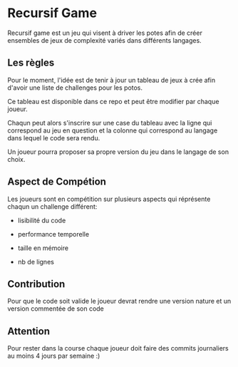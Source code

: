 
# Recursif Game

Recursif game est un jeu qui visent à driver les potes afin de créer ensembles de jeux de complexité variés dans différents langages.


## Les règles

  Pour le moment, l'idée est de tenir à jour un tableau de
jeux à crée afin d'avoir une liste de challenges pour les potos.

Ce tableau est disponible dans ce repo et peut être modifier par chaque joueur.

Chaqun peut alors s'inscrire sur une case du tableau
avec la ligne qui correspond au jeu en question
et la colonne qui correspond au langage dans lequel le code sera rendu.

Un joueur pourra proposer sa propre version du jeu dans le langage de son choix.


## Aspect de Compétion

Les joueurs sont en compétition sur plusieurs aspects qui réprésente chaqun un challenge différent:

- lisibilité du code

- performance temporelle

- taille en mémoire

- nb de lignes


## Contribution

Pour que le code soit valide
le joueur devrat rendre une version nature
et un version commentée de son code


## Attention

Pour rester dans la course chaque joueur doit faire des commits journaliers au moins
4 jours par semaine :)

